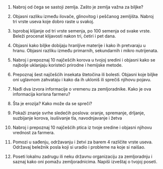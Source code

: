 1.  Nabroj od čega se sastoji zemlja. Zašto je zemlja važna za biljke?

2.  Objasni razliku između ilovače, glinovitog i peščanog zemljišta.
    Nabroj tri vrste useva koje dobro raste u svakoj.

3.  Isprobaj klijanje od tri vrste semenja, po 100 semenja od svake
    vrste. Beleži procenat klijavosti nakon tri, četiri i pet dana.

4.  Objasni kako biljke dobijaju hranljive materije i kako ih pretvaraju
    u hranu. Objasni razliku između primarnih, sekundarnih i mikro
    nutrijenata.

5.  Nabroj i prepoznaj 10 najčešćih korova u tvojoj sredini i objasni
    kako se najbolje uklanjaju koristeći prirodne i hemijske metode.

6.  Prepoznaj šest najčešćih insekata štetočina ili bolesti. Objasni
    koje biljke oni uglavnom zahvataju i kako da ih ukloniš ili sprečiš
    njihovu pojavu.

7.  Nađi dva izvora informacije o vremenu za zemljoradnike. Kako je ova
    informacija korisna farmeru?

8.  Šta je erozija? Kako može da se spreči?

9.  Pokaži znanje svrhe sledećih poslova: oranje, spremanje, drljanje,
    suzbijanje korova, isušivanje tla, navodnjavanje i žetva

10. Nabroj i prepoznaj 10 najčešćih ptica iz tvoje sredine i objasni
    njihovu vrednost za farmera.

11. Pomozi u sađenju, održavanju i žetvi za barem 4 različite vrste
    useva. Održavaj beležnik posla koji si uradio i probleme na koje si
    naišao.

12. Poseti lokalnu zadrugu ili neku državnu organizaciju za zemljoradnju
    i saznaj kako oni pomažu zemljoradnicima. Napiši izveštaj o tvojoj
    poseti.
